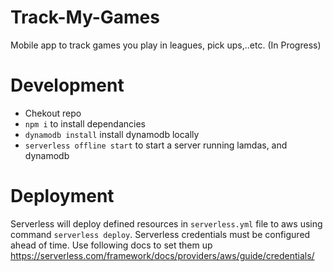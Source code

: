# Track-My-Games
Mobile app to track games you play in leagues, pick ups,..etc. (In Progress)

# Development
 - Chekout repo
 - `npm i` to install dependancies
 - `dynamodb install` install dynamodb locally
 - `serverless offline start` to start a server running lamdas, and dynamodb

# Deployment

Serverless will deploy defined resources in `serverless.yml` file to aws using command `serverless deploy`. Serverless credentials must be configured ahead of time. Use following docs to set them up https://serverless.com/framework/docs/providers/aws/guide/credentials/

